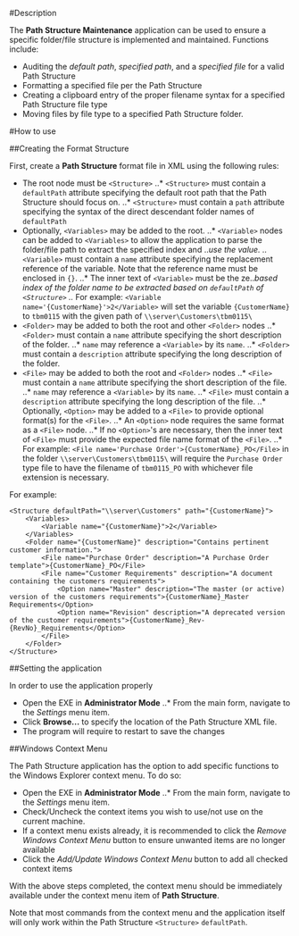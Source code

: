 #Description

The **Path Structure Maintenance** application can be used to ensure a specific folder/file structure is implemented and maintained. Functions include:

 - Auditing the *default path*, *specified path*, and a *specified file* for a valid Path Structure
 - Formatting a specified file per the Path Structure
 - Creating a clipboard entry of the proper filename syntax for a specified Path Structure file type
 - Moving files by file type to a specified Path Structure folder.

#How to use

##Creating the Format Structure

First, create a **Path Structure** format file in XML using the following rules:

 - The root node must be `<Structure>`
 ..* `<Structure>` must contain a `defaultPath` attribute specifying the default root path that the Path Structure should focus on.
 ..* `<Structure>` must contain a `path` attribute specifying the syntax of the direct descendant folder names of `defaultPath`
 - Optionally, `<Variables>` may be added to the root.
 ..* `<Variable>` nodes can be added to `<Variables>` to allow the application to parse the folder/file path to extract the specified index and ..*use the value.
 ..* `<Variable>` must contain a `name` attribute specifying the replacement reference of the variable. Note that the reference name must be enclosed in `{}`.
 ..* The inner text of `<Variable>` must be the ze..*based index of the folder name to be extracted based on `defaultPath` of `<Structure>`
 ..* For example: `<Variable name='{CustomerName}'>2</Variable>` will set the variable `{CustomerName}` to `tbm0115` with the given path of `\\server\Customers\tbm0115\`
 - `<Folder>` may be added to both the root and other `<Folder>` nodes
 ..* `<Folder>` must contain a `name` attribute specifying the short description of the folder.
 ..* `name` may reference a `<Variable>` by its `name`.
 ..* `<Folder>` must contain a `description` attribute specifying the long description of the folder.
 - `<File>` may be added to both the root and `<Folder>` nodes
 ..* `<File>` must contain a `name` attribute specifying the short description of the file.
 ..* `name` may reference a `<Variable>` by its `name`.
 ..* `<File>` must contain a `description` attribute specifying the long description of the file.
 ..* Optionally, `<Option>` may be added to a `<File>` to provide optional format(s) for the `<File>`.
 ..* An `<Option>` node requires the same format as a `<File>` node.
 ..* If no `<Option>`'s are necessary, then the inner text of `<File>` must provide the expected file name format of the `<File>`.
 ..* For example: `<File name='Purchase Order'>{CustomerName}_PO</File>` in the folder `\\server\Customers\tbm0115\` will require the `Purchase Order` type file to have the filename of `tbm0115_PO` with whichever file extension is necessary.

For example:
```
<Structure defaultPath="\\server\Customers" path="{CustomerName}">
	<Variables>
		<Variable name="{CustomerName}">2</Variable>
	</Variables>
	<Folder name="{CustomerName}" description="Contains pertinent customer information.">
		<File name="Purchase Order" description="A Purchase Order template">{CustomerName}_PO</File>
		<File name="Customer Requirements" description="A document containing the customers requirements">
			<Option name="Master" description="The master (or active) version of the customers requirements">{CustomerName}_Master Requirements</Option>
			<Option name="Revision" description="A deprecated version of the customer requirements">{CustomerName}_Rev-{RevNo}_Requirements</Option>
		</File>
	</Folder>
</Structure>
```

##Setting the application

In order to use the application properly

 - Open the EXE in **Administrator Mode**
 ..* From the main form, navigate to the *Settings* menu item.
 - Click **Browse...** to specify the location of the Path Structure XML file.
 - The program will require to restart to save the changes

##Windows Context Menu

The Path Structure application has the option to add specific functions to the Windows Explorer context menu. To do so:

 - Open the EXE in **Administrator Mode**
 ..* From the main form, navigate to the *Settings* menu item.
 - Check/Uncheck the context items you wish to use/not use on the current machine.
 - If a context menu exists already, it is recommended to click the *Remove Windows Context Menu* button to ensure unwanted items are no longer available
 - Click the *Add/Update Windows Context Menu* button to add all checked context items

With the above steps completed, the context menu should be immediately available under the context menu item of **Path Structure**.

Note that most commands from the context menu and the application itself will only work within the Path Structure `<Structure>` `defaultPath`.